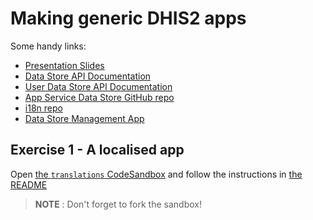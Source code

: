 # Making generic DHIS2 apps

Some handy links:

-   [Presentation Slides](https://docs.google.com/presentation/d/1OHwNn4TABl4dRoTTAAmyDw3GQo41HGgmAZ4MaTzbTmo/edit?usp=sharing)
-   [Data Store API Documentation](https://docs.dhis2.org/2.34/en/dhis2_developer_manual/web-api.html#data-store)
-   [User Data Store API Documentation](https://docs.dhis2.org/2.34/en/dhis2_developer_manual/web-api.html#user-data-store)
-   [App Service Data Store GitHub repo](https://github.com/dhis2/app-service-datastore)
-   [i18n repo](https://github.com/dhis2/d2-i18n)
-   [Data Store Management App](https://academy.demos.dhis2.org/app-dev-academy/dhis-web-datastore/index.html#/)

## Exercise 1 - A localised app

Open [the `translations` CodeSandbox](https://codesandbox.io/s/github/dhis2/academy-web-app-dev-2020/tree/master/workshop-2/02-generic-dhis2-apps/translations?file=README.md) and follow the instructions in [the README](./translations/README.md)

> **NOTE** : Don't forget to fork the sandbox!
